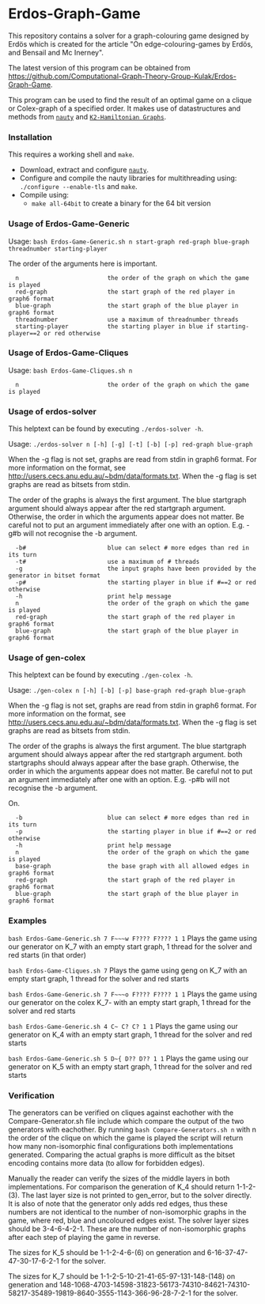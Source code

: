 # Erdos-Graph-Game
This repository contains a solver for a graph-colouring game designed by Erdös which is created for the article "On edge-colouring-games by Erdös, and Bensail and Mc Inerney".

The latest version of this program can be obtained from <https://github.com/Computational-Graph-Theory-Group-Kulak/Erdos-Graph-Game>.

This program can be used to find the result of an optimal game on a clique or Colex-graph of a specified order. It makes use of datastructures and methods from [`nauty`](https://pallini.di.uniroma1.it/) and [`K2-Hamiltonian Graphs`](https://github.com/JarneRenders/K2-Hamiltonian-Graphs).

### Installation

This requires a working shell and `make`.

- Download, extract and configure [`nauty`](https://pallini.di.uniroma1.it/).
- Configure and compile the nauty libraries for multithreading using: `./configure --enable-tls` and `make`.
- Compile using: 
	* `make all-64bit` to create a binary for the 64 bit version

### Usage of Erdos-Game-Generic

Usage: `bash Erdos-Game-Generic.sh n start-graph red-graph blue-graph threadnumber starting-player`

The order of the arguments here is important.
```
  n                         the order of the graph on which the game is played
  red-graph                 the start graph of the red player in graph6 format
  blue-graph                the start graph of the blue player in graph6 format
  threadnumber              use a maximum of threadnumber threads 
  starting-player           the starting player in blue if starting-player==2 or red otherwise
```

### Usage of Erdos-Game-Cliques

Usage: `bash Erdos-Game-Cliques.sh n`

```
  n                         the order of the graph on which the game is played
```


### Usage of erdos-solver

This helptext can be found by executing `./erdos-solver -h`.

Usage: `./erdos-solver n [-h] [-g] [-t] [-b] [-p] red-graph blue-graph `

When the -g flag is not set, graphs are read from stdin in graph6 format. For more information on the format, see <http://users.cecs.anu.edu.au/~bdm/data/formats.txt>. When the -g flag is set graphs are read as bitsets from stdin.

The order of the graphs is always the first argument. The blue startgraph argument should always appear after the red startgraph argument. Otherwise, the order in which the arguments appear does not matter. Be careful not to put an argument immediately after one with an option. E.g. -g#b will not recognise the -b argument.

```
  -b#                       blue can select # more edges than red in its turn
  -t#                       use a maximum of # threads 
  -g                        the input graphs have been provided by the generator in bitset format
  -p#                       the starting player in blue if #==2 or red otherwise
  -h                        print help message
  n                         the order of the graph on which the game is played
  red-graph                 the start graph of the red player in graph6 format
  blue-graph                the start graph of the blue player in graph6 format
```

### Usage of gen-colex

This helptext can be found by executing `./gen-colex -h`.

Usage: `./gen-colex n [-h] [-b] [-p] base-graph red-graph blue-graph `

When the -g flag is not set, graphs are read from stdin in graph6 format. For more information on the format, see <http://users.cecs.anu.edu.au/~bdm/data/formats.txt>. When the -g flag is set graphs are read as bitsets from stdin.

The order of the graphs is always the first argument. The blue startgraph argument should always appear after the red startgraph argument. both startgraphs should always appear after the base graph. Otherwise, the order in which the arguments appear does not matter. Be careful not to put an argument immediately after one with an option. E.g. -p#b will not recognise the -b argument.

On.
```
  -b                        blue can select # more edges than red in its turn
  -p                        the starting player in blue if #==2 or red otherwise
  -h                        print help message
  n                         the order of the graph on which the game is played
  base-graph                the base graph with all allowed edges in graph6 format
  red-graph                 the start graph of the red player in graph6 format
  blue-graph                the start graph of the blue player in graph6 format
```

### Examples
`bash Erdos-Game-Generic.sh 7 F~~~w F???? F???? 1 1`
Plays the game using our generator on K_7 with an empty start graph, 1 thread for the solver and red starts (in that order)


`bash Erdos-Game-Cliques.sh 7`
Plays the game using geng on K_7 with an empty start graph, 1 thread for the solver and red starts

`bash Erdos-Game-Generic.sh 7 F~~~o F???? F???? 1 1`
Plays the game using our generator on the colex K_7- with an empty start graph, 1 thread for the solver and red starts

`bash Erdos-Game-Generic.sh 4 C~ C? C? 1 1`
Plays the game using our generator on K_4 with an empty start graph, 1 thread for the solver and red starts

`bash Erdos-Game-Generic.sh 5 D~{ D?? D?? 1 1`
Plays the game using our generator on K_5 with an empty start graph, 1 thread for the solver and red starts

### Verification

The generators can be verified on cliques against eachother with the Compare-Generator.sh file include which compare the output of the two generators with eachother. By running `bash Compare-Generators.sh n` with n the order of the clique on which the game is played the script will return how many non-isomorphic final configurations both implementations generated. Comparing the actual graphs is more difficult as the bitset encoding contains more data (to allow for forbidden edges).

Manually the reader can verify the sizes of the middle layers in both implementations. For comparison the generation of K_4 should return 1-1-2-(3). The last layer size is not printed to gen_error, but to the solver directly. It is also of note that the generator only adds red edges, thus these numbers are not identical to the number of non-isomorphic graphs in the game, where red, blue and uncoloured edges exist. The solver layer sizes should be 3-4-6-4-2-1. These are the number of non-isomorphic graphs after each step of playing the game in reverse.

The sizes for K_5 should be 1-1-2-4-6-(6) on generation and 6-16-37-47-47-30-17-6-2-1 for the solver.

The sizes for K_7 should be 1-1-2-5-10-21-41-65-97-131-148-(148) on generation and 148-1068-4703-14598-31823-56173-74310-84621-74310-58217-35489-19819-8640-3555-1143-366-96-28-7-2-1 for the solver.